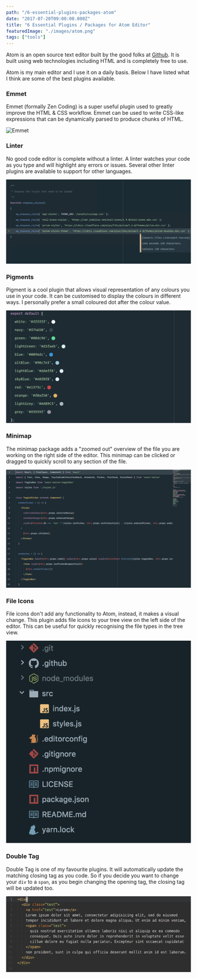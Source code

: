 ```yaml
---
path: "/6-essential-plugins-packages-atom"
date: "2017-07-20T09:00:00.000Z"
title: "6 Essential Plugins / Packages for Atom Editor"
featuredImage: "./images/atom.png"
tags: ["tools"]
---
```


Atom is an open source text editor built by the good folks at [Github](https://github.com). It is built using web technologies including HTML and is completely free to use.

Atom is my main editor and I use it on a daily basis. Below I have listed what I think are some of the best plugins available.

### Emmet
Emmet (formally Zen Coding) is a super useful plugin used to greatly improve the HTML & CSS workflow. Emmet can be used to write CSS-like expressions that can be dynamically parsed to produce chunks of HTML.

![Emmet](images/emmet.gif "Emmet")

### Linter
No good code editor is complete without a linter. A linter watches your code as you type and will highlight any errors or issues. Several other linter plugins are available to support for other languages.

![Linter](images/linter.png "Linter")

### Pigments
Pigment is a cool plugin that allows visual representation of any colours you use in your code. It can be customised to display the colours in different ways. I personally prefer a small coloured dot after the colour value.

![Pigments](images/pigments.png "Pigments")

### Minimap
The minimap package adds a "zoomed out" overview of the file you are working on the right side of the editor. This minimap can be clicked or dragged to quickly scroll to any section of the file.

![Minimap](images/minimap.png "Minimap")

### File Icons
File icons don't add any functionality to Atom, instead, it makes a visual change. This plugin adds file icons to your tree view on the left side of the editor. This can be useful for quickly recognising the file types in the tree view.

![File Icon](images/file-icon.png "File Icon")

### Double Tag
Double Tag is one of my favourite plugins. It will automatically update the matching closing tag as you code. So if you decide you want to change your `div` to a `span`, as you begin changing the opening tag, the closing tag will be updated too.

![Double Tag](images/double-tag.gif "Double Tag")
